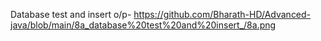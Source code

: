 Database test and insert o/p- https://github.com/Bharath-HD/Advanced-java/blob/main/8a_database%20test%20and%20insert_/8a.png
